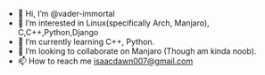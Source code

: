 - 👋 Hi, I’m @vader-immortal
- 👀 I’m interested in Linux(specifically Arch, Manjaro), C,C++,Python,Django
- 🌱 I’m currently learning C++, Python.
- 💞️ I’m looking to collaborate on Manjaro (Though am kinda noob).
- 📫 How to reach me isaacdawn007@gmail.com

<!---
vader-immortal/vader-immortal is a ✨ special ✨ repository because its `README.md` (this file) appears on your GitHub profile.
You can click the Preview link to take a look at your changes.
--->
